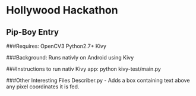 # **Hollywood Hackathon**
## Pip-Boy Entry

###Requires:
OpenCV3
Python2.7+
Kivy

###Background:
Runs nativly on Android using Kivy

###Instructions to run nativ Kivy app:
python kivy-test/main.py

###Other Interesting Files
Describer.py - Adds a box containing text above any pixel coordinates it is fed.

